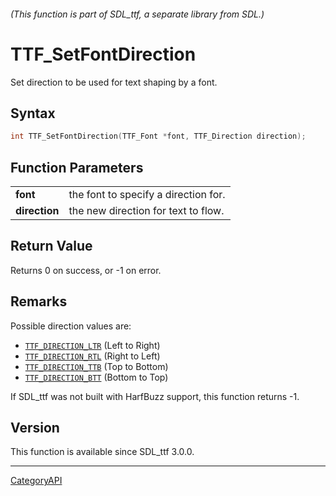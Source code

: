 ###### (This function is part of SDL_ttf, a separate library from SDL.)
# TTF_SetFontDirection

Set direction to be used for text shaping by a font.

## Syntax

```c
int TTF_SetFontDirection(TTF_Font *font, TTF_Direction direction);

```

## Function Parameters

|                   |                                      |
| ----------------- | ------------------------------------ |
| **font**          | the font to specify a direction for. |
| **direction**     | the new direction for text to flow.  |

## Return Value

Returns 0 on success, or -1 on error.

## Remarks

Possible direction values are:

- [`TTF_DIRECTION_LTR`](TTF_DIRECTION_LTR) (Left to Right)
- [`TTF_DIRECTION_RTL`](TTF_DIRECTION_RTL) (Right to Left)
- [`TTF_DIRECTION_TTB`](TTF_DIRECTION_TTB) (Top to Bottom)
- [`TTF_DIRECTION_BTT`](TTF_DIRECTION_BTT) (Bottom to Top)

If SDL_ttf was not built with HarfBuzz support, this function returns -1.

## Version

This function is available since SDL_ttf 3.0.0.

----
[CategoryAPI](CategoryAPI)

